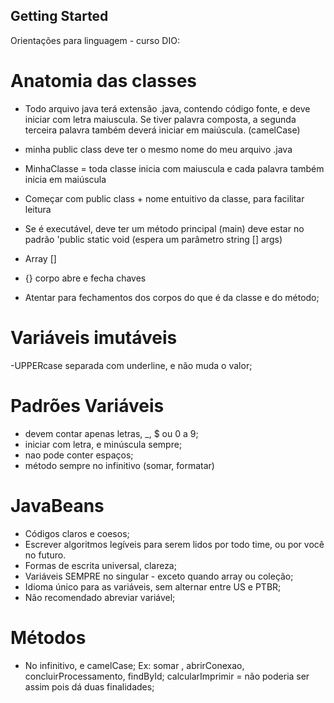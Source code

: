 ## Getting Started

Orientações para linguagem - curso DIO:

# Anatomia das classes

- Todo arquivo java terá extensão .java, contendo código fonte,
e deve iniciar com letra maiuscula. Se tiver palavra composta, a segunda
terceira palavra também deverá iniciar em maiúscula. (camelCase)

- minha public class deve ter o mesmo nome do meu arquivo .java

- MinhaClasse   = toda classe inicia com maiuscula e cada palavra também inicia em maiúscula

- Começar com public class + nome entuitivo da classe, para facilitar leitura

- Se é executável, deve ter um método principal (main)
deve estar no padrão 'public static void (espera um parâmetro string [] args)
- Array [] 
- {} corpo abre e fecha chaves
- Atentar para fechamentos dos corpos do que é da classe e do método;

# Variáveis imutáveis
-UPPERcase separada com underline, e não muda o valor;

# Padrões Variáveis
 - devem contar apenas letras, _, $ ou 0 a 9;
- iniciar com letra, e minúscula sempre;
- nao pode conter espaços;
- método sempre no infinitivo (somar, formatar)

# JavaBeans
- Códigos claros e coesos;
- Escrever algoritmos legíveis para serem lidos por todo time, ou por você no futuro.
- Formas de escrita universal, clareza;
- Variáveis SEMPRE no singular - exceto quando array ou coleção;
- Idioma único para as variáveis, sem alternar entre US e PTBR;
- Não recomendado abreviar variável;

# Métodos
- No infinitivo, e camelCase;
Ex: somar ,  abrirConexao, concluirProcessamento, findById;
calcularImprimir = não poderia ser assim pois dá duas finalidades;

